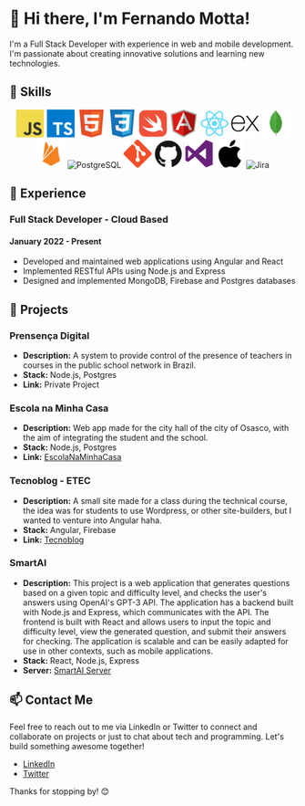 # 👋 Hi there, I'm Fernando Motta!

I'm a Full Stack Developer with experience in web and mobile development. I'm passionate about creating innovative solutions and learning new technologies.

## 🚀 Skills

<p align="center">
  <img src="https://raw.githubusercontent.com/devicons/devicon/master/icons/javascript/javascript-original.svg" alt="JavaScript" height="50" />
  <img src="https://raw.githubusercontent.com/devicons/devicon/master/icons/typescript/typescript-original.svg" alt="TypeScript" height="50" />
  <img src="https://raw.githubusercontent.com/devicons/devicon/master/icons/html5/html5-original.svg" alt="HTML5" height="50" />
  <img src="https://raw.githubusercontent.com/devicons/devicon/master/icons/css3/css3-original.svg" alt="CSS3" height="50" />
  <img src="https://raw.githubusercontent.com/devicons/devicon/master/icons/swift/swift-original.svg" alt="Swift" height="50" />
  <img src="https://raw.githubusercontent.com/devicons/devicon/master/icons/angularjs/angularjs-original.svg" alt="AngularJS" height="50" />
  <img src="https://raw.githubusercontent.com/devicons/devicon/master/icons/react/react-original.svg" alt="React" height="50" />
  <img src="https://raw.githubusercontent.com/devicons/devicon/master/icons/express/express-original.svg" alt="Express" height="50" />
  <img src="https://raw.githubusercontent.com/devicons/devicon/master/icons/mongodb/mongodb-original.svg" alt="MongoDB" height="50" />
  <img src="https://raw.githubusercontent.com/devicons/devicon/master/icons/firebase/firebase-plain.svg" alt="Firebase" height="50" />
  <img src="https://cdn.jsdelivr.net/gh/devicons/devicon/icons/postgresql/postgresql-original.svg" alt="PostgreSQL" height="50" />
  <img src="https://raw.githubusercontent.com/devicons/devicon/master/icons/git/git-original.svg" alt="Git" height="50" />
  <img src="https://raw.githubusercontent.com/devicons/devicon/master/icons/github/github-original.svg" alt="GitHub" height="50" />
  <img src="https://raw.githubusercontent.com/devicons/devicon/master/icons/visualstudio/visualstudio-plain.svg" alt="Visual Studio Code" height="50" />
  <img src="https://raw.githubusercontent.com/devicons/devicon/master/icons/apple/apple-original.svg" alt="Xcode" height="50" />
  <img src="https://cdn.jsdelivr.net/gh/devicons/devicon/icons/jira/jira-original.svg" alt="Jira" height="50" />
</p>

## 🔭 Experience

### Full Stack Developer - Cloud Based
#### January 2022 - Present

- Developed and maintained web applications using Angular and React
- Implemented RESTful APIs using Node.js and Express
- Designed and implemented MongoDB, Firebase and Postgres databases

## 🌱 Projects

### Prensença Digital

- **Description:** A system to provide control of the presence of teachers in courses in the public school network in Brazil.
- **Stack:** Node.js, Postgres
- **Link:** Private Project

### Escola na Minha Casa

- **Description:** Web app made for the city hall of the city of Osasco, with the aim of integrating the student and the school.
- **Stack:** Node.js, Postgres
- **Link:** [EscolaNaMinhaCasa](https://escolanaminhacasa.com.br/)

### Tecnoblog - ETEC

- **Description:** A small site made for a class during the technical course, the idea was for students to use Wordpress, or other site-builders, but I wanted to venture into Angular haha.
- **Stack:** Angular, Firebase
- **Link:** [Tecnoblog](https://fire-tecnoblog.web.app/home)

### SmartAI

- **Description:** This project is a web application that generates questions based on a given topic and difficulty level, and checks the user's answers using OpenAI's GPT-3 API. The application has a backend built with Node.js and Express, which communicates with the API. The frontend is built with React and allows users to input the topic and difficulty level, view the generated question, and submit their answers for checking. The application is scalable and can be easily adapted for use in other contexts, such as mobile applications.
- **Stack:** React, Node.js, Express
- **Server:** [SmartAI Server](https://github.com/FeMotta/server-smartai)

## 📫 Contact Me

Feel free to reach out to me via LinkedIn or Twitter to connect and collaborate on projects or just to chat about tech and programming. Let's build something awesome together!

- [LinkedIn](https://www.linkedin.com/in/fernando-motta-dev/)
- [Twitter](https://twitter.com/feemoottaa)

Thanks for stopping by! 😊

